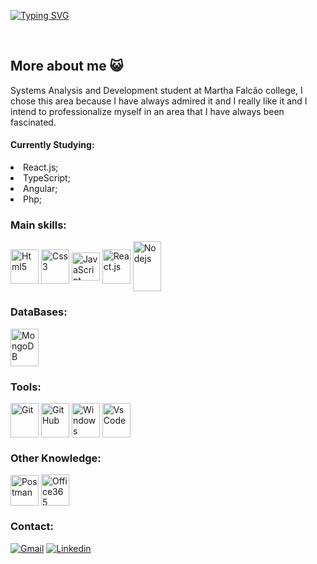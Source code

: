 
[![Typing SVG](https://readme-typing-svg.herokuapp.com/?color=8679a0&size=35&center=true&vCenter=true&width=1000&lines=HELLO!!,+My+Name+is+Márcia+Carina;I+from+Brasil,+AM.;Be+Welcome!+:%29)](https://git.io/typing-svg)

<br>
<h2>More about me 😺 </h2>
<p>Systems Analysis and Development student at Martha Falcão college, I chose this area because I have always admired it and I really like it and I intend to professionalize myself in an area that I have always been fascinated.</p>
<h4>Currently Studying: </h4>
 <li>React.js;</li>
 <li>TypeScript;</li>
 <li>Angular;</li>
  <li>Php;</li>

### Main skills:
<div style="display: inline_block">
  <img align="center" height="55" width="45" src="https://icongr.am/devicon/html5-original-wordmark.svg?size=49&color=0342bd" title="Html5">
  <img align="center"height="55" width="45" src="https://icongr.am/devicon/css3-original-wordmark.svg?size=49&color=df8f20" title="Css3">
  <img align="center"height="45" width="45" src="https://icongr.am/devicon/javascript-original.svg?size=49&color=0342bd" title="JavaScript">
  <!-- !<img align="center" height="35" width="45" src="https://raw.githubusercontent.com/devicons/devicon/master/icons/python/python-original.svg" -->
  <img align="center" height="55" width="45" src="https://icongr.am/devicon/react-original-wordmark.svg?size=49&color=df8f20" title="React.js">
 <img align="center" height="80" width="45" src="https://icongr.am/devicon/nodejs-original-wordmark.svg?size=60&color=df8f20" title="Nodejs">

</div>

### DataBases:
<div>
 <img align="center" height="60" width="45" src="https://icongr.am/devicon/mongodb-original-wordmark.svg?size=45&color=df8f20" title="MongoDB">
 </div>

### Tools:
<div>
<img align="center" height="55" width="45" src="https://user-images.githubusercontent.com/102268481/205415712-6f444de1-63df-46db-9f72-3ff0b80492ec.png" title="Git">
<img align="center" height="55" width="45" src="https://icongr.am/simple/github.svg?size=49&color=2b1c72&colored=false" title="GitHub">
<img align="center" height="55" width="45" src="https://icongr.am/devicon/windows8-original.svg?size=33&color=1955a" title="Windows">
<img align="center" height="55" width="45" src="https://icongr.am/devicon/visualstudio-plain.svg?size=33&color=1955a4" title="Vs Code">
 </div>



### Other Knowledge:
<div>
   <img align="center" height="49" width="45" src="https://icongr.am/simple/postman.svg?size=43&color=df8f20&colored=false" title="Postman">
   <img align="center" height="50" width="45" src="https://icongr.am/simple/microsoftoffice.svg?size=45&color=cd6713&colored=false" title="Office365">
</div>
 
### Contact:
<div> 
  <a href = "mailto:marciacarina931@gmail.com"><img src="https://icongr.am/simple/gmail.svg?size=35&color=cd1313&colored=false" title="Gmail" target="_blank"></a>
  <a href="https://www.linkedin.com/in/marcia-carina/" target="_blank"><img src="https://icongr.am/devicon/linkedin-original.svg?size=35&color=5576aa" title="Linkedin" target="_blank"></a> 
 
</div>


